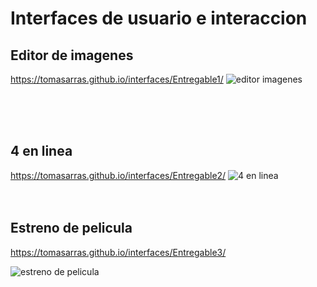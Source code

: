# Interfaces de usuario e interaccion

## Editor de imagenes
https://tomasarras.github.io/interfaces/Entregable1/
![editor imagenes](https://user-images.githubusercontent.com/52612929/115935744-36ee2f00-a46a-11eb-8e01-eb5b548f5adf.png)

<br>
<br>
<br>

## 4 en linea
https://tomasarras.github.io/interfaces/Entregable2/
![4 en linea](https://user-images.githubusercontent.com/52612929/115936221-12df1d80-a46b-11eb-9052-88bb4778d32c.png)
<br>
<br>
<br>

## Estreno de pelicula
https://tomasarras.github.io/interfaces/Entregable3/

![estreno de pelicula](https://user-images.githubusercontent.com/52612929/115936545-ec6db200-a46b-11eb-96a7-695376cd79e1.png)
